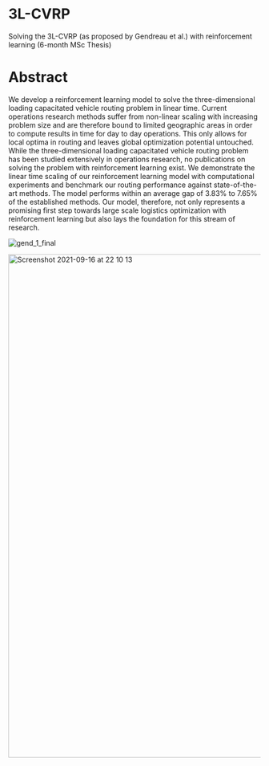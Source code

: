 # 3L-CVRP
Solving the 3L-CVRP (as proposed by Gendreau et al.) with reinforcement learning (6-month MSc Thesis)

# Abstract

We develop a reinforcement learning model to solve the three-dimensional loading capacitated vehicle routing problem in linear time. Current operations research methods suffer from non-linear scaling with increasing problem size and are therefore bound to limited geographic areas in order to compute results in time for day to day operations. This only allows for local optima in routing and leaves global optimization potential untouched. While the three-dimensional loading capacitated vehicle routing problem has been studied extensively in operations research, no publications on solving the problem with reinforcement learning exist. We demonstrate the linear time scaling of our reinforcement learning model with computational experiments and benchmark our routing performance against state-of-the-art methods. The model performs within an average gap of 3.83\% to 7.65\% of the established methods. Our model, therefore, not only represents a promising first step towards large scale logistics optimization with reinforcement learning but also lays the foundation for this stream of research.


![gend_1_final](https://user-images.githubusercontent.com/47212405/133686104-6b316192-ff86-4997-ab42-058fdedb7537.gif)

<img width="1003" alt="Screenshot 2021-09-16 at 22 10 13" src="https://user-images.githubusercontent.com/47212405/133686111-6b228499-b41f-40f4-869d-d5b937e56e94.png">
